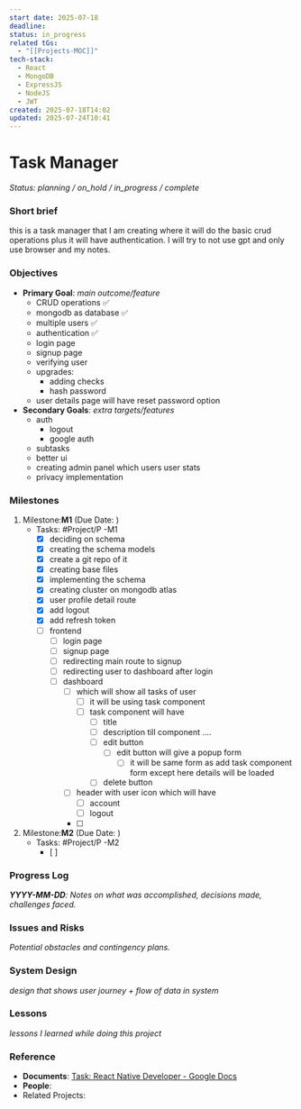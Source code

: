 ```yaml
---
start date: 2025-07-18
deadline: 
status: in_progress
related tGs:
  - "[[Projects-MOC]]"
tech-stack:
  - React
  - MongoDB
  - ExpressJS
  - NodeJS
  - JWT
created: 2025-07-18T14:02
updated: 2025-07-24T10:41
---
```

# Task Manager
*Status: planning /  on_hold / in_progress / complete*
### Short brief
this is a task manager that I am creating where it will do the basic crud operations plus it will have authentication. I will try to not use gpt and only use browser and my notes. 

### **Objectives**
- **Primary Goal**: *main outcome/feature*
	- CRUD operations ✅
	- mongodb as database ✅
	- multiple users ✅
	- authentication ✅
	- login page 
	- signup page
	- verifying user
	- upgrades:
		- adding checks
		- hash password
	- user details page will have reset password option
- **Secondary Goals**: *extra targets/features*
	- auth
		- logout
		- google auth
	- subtasks
	- better ui
	- creating admin panel which users user stats
	- privacy implementation

### **Milestones**

1. Milestone:**M1** (Due Date: )
   - Tasks: #Project/P -M1
      - [x] deciding on schema
      - [x] creating the schema models
      - [x] create a git repo of it
      - [x] creating base files
      - [x] implementing the schema
      - [x] creating cluster on mongodb atlas
	 - [x] user profile detail route
      - [x] add logout
      - [x] add refresh token 
      - [ ] frontend
	      - [ ] login page
	      - [ ] signup page
	      - [ ] redirecting main route to signup
	      - [ ] redirecting user to dashboard after login
	      - [ ] dashboard 
		      - [ ] which will show all tasks of user
			      - [ ] it will be using task component
			      - [ ] task component will have
				      - [ ] title
				      - [ ] description till component ....
				      - [ ] edit button
					      - [ ] edit button will give a popup form
						      - [ ] it will be same form as add task component form except here details will be loaded
				      - [ ] delete button
		      - [ ] header with user icon which will have 
			      - [ ] account
			      - [ ] logout
			  - [ ] 

2. Milestone:**M2** (Due Date: )
   - Tasks: #Project/P -M2
     - [ ] 


### **Progress Log**
***YYYY-MM-DD**: Notes on what was accomplished, decisions made, challenges faced.*



### Issues and Risks
*Potential obstacles and contingency plans.*


### System Design
*design that shows user journey + flow of data in system*

### Lessons
*lessons I learned while doing this project*


### **Reference**
- **Documents**: [Task: React Native Developer - Google Docs](https://docs.google.com/document/d/1fdO05vr8X-qskvnsUREhVf8A5X9ZajFx0XMvvo79CVo/edit?tab=t.0#heading=h.v0h6opl86rqj)
- **People**: 
- Related Projects: 




